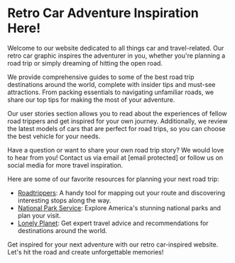 <!--font:Montserrat-->

# Retro Car Adventure Inspiration Here!

Welcome to our website dedicated to all things car and travel-related. Our retro car graphic inspires the adventurer in you, whether you're planning a road trip or simply dreaming of hitting the open road.

We provide comprehensive guides to some of the best road trip destinations around the world, complete with insider tips and must-see attractions. From packing essentials to navigating unfamiliar roads, we share our top tips for making the most of your adventure. 

Our user stories section allows you to read about the experiences of fellow road trippers and get inspired for your own journey. Additionally, we review the latest models of cars that are perfect for road trips, so you can choose the best vehicle for your needs.

Have a question or want to share your own road trip story? We would love to hear from you! Contact us via email at [email protected] or follow us on social media for more travel inspiration.

Here are some of our favorite resources for planning your next road trip:

- [Roadtrippers](#): A handy tool for mapping out your route and discovering interesting stops along the way.
- [National Park Service](#): Explore America's stunning national parks and plan your visit.
- [Lonely Planet](#): Get expert travel advice and recommendations for destinations around the world.

Get inspired for your next adventure with our retro car-inspired website. Let's hit the road and create unforgettable memories!

<!--

Write me content for website with wallpaper which alt text is:

"A vintage-style graphic of a retro car for a car or travel website"

The name/title of the page should not be 1:1 copy of the alt text but rather a real content of the website which is using this wallpaper.

- Use markdown format 
- Start with heading
- Heading should be short and concise
- The content should look like a real website 
- The website should not be about the wallpaper, wallpaper is just a related background
- Heading should be contain work "wallpaper" or "background"
- Include real sections like references, contact, user stories, etc. use things relevant to the page purpose.
- Feel free to use structure like headings, bullets, numbering, blockquotes, paragraphs, horizontal lines, etc.
- You can use formatting like bold or _italic_
- You can include UTF-8 emojis
- Links should be only #hash anchors (and you can refer to the document itself)
- Do not include images


---


# Vintage Car Wallpaper for Your Next Adventure

Welcome to our car and travel website, where we offer tips and inspiration for your next road trip. Our vintage car wallpaper sets the perfect tone for your wanderlust-filled journey. 

## About Us

We are a team of passionate travelers who love exploring new destinations by car. We believe that there is no better way to experience a place than by hitting the open road and discovering hidden gems along the way. Our website is dedicated to helping fellow adventurers plan their own unforgettable trips.

## Our Services

- Destination Guides: We provide comprehensive guides to some of the best road trip destinations around the world, complete with insider tips and must-see attractions.
- Travel Tips: From packing essentials to navigating unfamiliar roads, we share our top tips for making the most of your adventure.
- User Stories: Read about the experiences of fellow road trippers and get inspired for your own journey.
- Car Reviews: We review the latest models of cars that are perfect for road trips, so you can choose the best vehicle for your needs.

## Contact Us

Have a question or want to share your own road trip story? We would love to hear from you! Contact us via email at [email protected] or follow us on social media for more travel inspiration.

## References

Here are some of our favorite resources for planning your next road trip:

- [Roadtrippers](#): A handy tool for mapping out your route and discovering interesting stops along the way.
- [National Park Service](#): Explore America's stunning national parks and plan your visit.
- [Lonely Planet](#): Get expert travel advice and recommendations for destinations around the world.

Get ready for your next adventure with our vintage car wallpaper as your background. Let's hit the road!


---


Heading should not include word "wallpaper". The website should not be about the wallpaper itself, wallpaper is just a related background, rewrite whole content.


---


# Hit the Open Road with Our Vintage Car-Inspired Website

Welcome to our website dedicated to all things car and travel-related. Our vintage-style graphic of a retro car sets the tone for your next adventure, whether you're planning a road trip or simply dreaming of hitting the open road.

## About Us

We are a team of passionate travelers who believe that the journey is just as important as the destination. Our website is dedicated to helping fellow adventurers plan their own unforgettable trips, from choosing the perfect vehicle to mapping out the best routes and discovering hidden gems along the way.

## Our Services

- Destination Guides: We provide comprehensive guides to some of the best road trip destinations around the world, complete with insider tips and must-see attractions.
- Travel Tips: From packing essentials to navigating unfamiliar roads, we share our top tips for making the most of your adventure.
- User Stories: Read about the experiences of fellow road trippers and get inspired for your own journey.
- Car Reviews: We review the latest models of cars that are perfect for road trips, so you can choose the best vehicle for your needs.

## Contact Us

Have a question or want to share your own road trip story? We would love to hear from you! Contact us via email at [email protected] or follow us on social media for more travel inspiration.

## References

Here are some of our favorite resources for planning your next road trip:

- [Roadtrippers](#): A handy tool for mapping out your route and discovering interesting stops along the way.
- [National Park Service](#): Explore America's stunning national parks and plan your visit.
- [Lonely Planet](#): Get expert travel advice and recommendations for destinations around the world.

Get inspired for your next adventure with our vintage car-inspired website. Let's hit the road and make memories that will last a lifetime!


---


Heading is too long, rewrite whole content.


---


# Discover the Open Road with Our Vintage Car-Inspired Website

Welcome to our website dedicated to all things car and travel-related. Our retro car graphic sets the tone for your next adventure, whether you're planning a road trip or simply dreaming of hitting the open road.

At our website, we are passionate about helping fellow adventurers plan their own unforgettable trips. We provide comprehensive guides to some of the best road trip destinations around the world, complete with insider tips and must-see attractions. From packing essentials to navigating unfamiliar roads, we share our top tips for making the most of your adventure. 

Our user stories section allows you to read about the experiences of fellow road trippers and get inspired for your own journey. Additionally, we review the latest models of cars that are perfect for road trips, so you can choose the best vehicle for your needs.

Have a question or want to share your own road trip story? We would love to hear from you! Contact us via email at [email protected] or follow us on social media for more travel inspiration.

Here are some of our favorite resources for planning your next road trip:

- [Roadtrippers](#): A handy tool for mapping out your route and discovering interesting stops along the way.
- [National Park Service](#): Explore America's stunning national parks and plan your visit.
- [Lonely Planet](#): Get expert travel advice and recommendations for destinations around the world.

Get inspired for your next adventure with our vintage car-inspired website. Let's hit the road and make memories that will last a lifetime!


---


Heading is too long, rewrite whole content.


---


# Get Inspired for Your Next Adventure with Our Retro Car-Inspired Website

Welcome to our website dedicated to all things car and travel-related. Our retro car graphic inspires the adventurer in you, whether you're planning a road trip or simply dreaming of hitting the open road.

We provide comprehensive guides to some of the best road trip destinations around the world, complete with insider tips and must-see attractions. From packing essentials to navigating unfamiliar roads, we share our top tips for making the most of your adventure. 

Our user stories section allows you to read about the experiences of fellow road trippers and get inspired for your own journey. Additionally, we review the latest models of cars that are perfect for road trips, so you can choose the best vehicle for your needs.

Have a question or want to share your own road trip story? We would love to hear from you! Contact us via email at [email protected] or follow us on social media for more travel inspiration.

Here are some of our favorite resources for planning your next road trip:

- [Roadtrippers](#): A handy tool for mapping out your route and discovering interesting stops along the way.
- [National Park Service](#): Explore America's stunning national parks and plan your visit.
- [Lonely Planet](#): Get expert travel advice and recommendations for destinations around the world.

Get inspired for your next adventure with our retro car-inspired website. Let's hit the road and create unforgettable memories!


---


Write me a Google font which is best fitting for the website.

Pick from the list:
- Orbitron
- Montserrat
- Exo 2
- Inter
- Futura
- Raleway
- Playfair Display
- IBM Plex Sans
- Dancing Script
- Roboto
- Lobster
- Barlow Condensed
- Lato
- Poppins
- Open Sans
- Great Vibes
- Alegreya


Write just the font name nothing else.


---


Montserrat

-->
